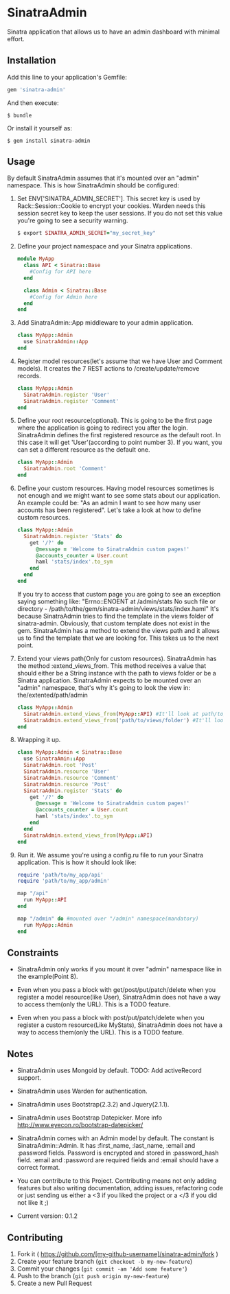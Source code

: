 # SinatraAdmin

Sinatra application that allows us to have an admin dashboard with 
minimal effort.

## Installation

Add this line to your application's Gemfile:

```ruby
gem 'sinatra-admin'
```

And then execute:

    $ bundle

Or install it yourself as:

    $ gem install sinatra-admin

## Usage

By default SinatraAdmin assumes that it's mounted over an "admin"
namespace. This is how SinatraAdmin should be configured:

1. Set ENV['SINATRA_ADMIN_SECRET']. This secret key is used by
   Rack::Session::Cookie to encrypt your cookies. Warden needs this
   session secret key to keep the user sessions. If you do not set
   this value you're going to see a security warning.

    ```ruby
    $ export SINATRA_ADMIN_SECRET="my_secret_key"
    ```

2. Define your project namespace and your Sinatra applications.
    ```ruby
    module MyApp
      class API < Sinatra::Base
        #Config for API here
      end

      class Admin < Sinatra::Base
        #Config for Admin here
      end
    end
    ```

3. Add SinatraAdmin::App middleware to your admin application.
    ```ruby
    class MyApp::Admin
      use SinatraAdmin::App
    end
    ```

4. Register model resources(let's assume that we have User and Comment
   models). It creates the 7 REST actions to /create/update/remove
   records.
    ```ruby
    class MyApp::Admin
      SinatraAdmin.register 'User'
      SinatraAdmin.register 'Comment'
    end
    ```

5. Define your root resource(optional). This is going to be the first
   page where the application is going to redirect you after the login.
   SinatraAdmin defines the first registered resource as the default root. 
   In this case it will get 'User'(according to point number 3). If you
   want, you can set a different resource as the default one.
    ```ruby
    class MyApp::Admin
      SinatraAdmin.root 'Comment'
    end
    ```

6. Define your custom resources. Having model resources sometimes is not
   enough and we might want to see some stats about our application. An
   example could be: "As an admin I want to see how many user accounts has
   been registered". Let's take a look at how to define custom resources.
    ```ruby
    class MyApp::Admin
      SinatraAdmin.register 'Stats' do
        get '/?' do
          @message = 'Welcome to SinatraAdmin custom pages!'
          @accounts_counter = User.count
          haml 'stats/index'.to_sym
        end
      end
    end
    ```
   If you try to access that custom page you are going to see an exception
   saying something like: "Errno::ENOENT at /admin/stats No such file or
   directory - /path/to/the/gem/sinatra-admin/views/stats/index.haml"
   It's because SinatraAdmin tries to find the template in the views
   folder of sinatra-admin. Obviously, that custom template does not exist 
   in the gem. SinatraAdmin has a method to extend the views path and it 
   allows us to find the template that we are looking for. This takes us to 
   the next point.

7. Extend your views path(Only for custom resources). SinatraAdmin has
   the method :extend_views_from. This method receives a value that
   should either be a String instance with the path to views folder or
   be a Sinatra application. SinatraAdmin expects to be mounted over an 
   "admin" namespace, that's why it's going to look the view in: 
   the/extented/path/admin
    ```ruby
    class MyApp::Admin
      SinatraAdmin.extend_views_from(MyApp::API) #It'll look at path/to/my_app/api/views/admin/stats/index.haml
      SinatraAdmin.extend_views_from('path/to/views/folder') #It'll look at path/to/views/folder/admin/stats/index.haml
    end
    ```

8. Wrapping it up.
    ```ruby
    class MyApp::Admin < Sinatra::Base
      use SinatraAmin::App
      SinatraAdmin.root 'Post'
      SinatraAdmin.resource 'User'
      SinatraAdmin.resource 'Comment'
      SinatraAdmin.resource 'Post'
      SinatraAdmin.register 'Stats' do
        get '/?' do
          @message = 'Welcome to SinatraAdmin custom pages!'
          @accounts_counter = User.count
          haml 'stats/index'.to_sym
        end
      end
      SinatraAdmin.extend_views_from(MyApp::API)
    end
    ```

9. Run it. We assume you're using a config.ru file to run your Sinatra
   application. This is how it should look like:
    ```ruby
    require 'path/to/my_app/api'
    require 'path/to/my_app/admin'

    map "/api"
      run MyApp::API
    end

    map "/admin" do #mounted over "/admin" namespace(mandatory)
      run MyApp::Admin
    end
    ```

## Constraints

* SinatraAdmin only works if you mount it over "admin" namespace like in
the example(Point 8).

* Even when you pass a block with get/post/put/patch/delete when you
register a model resource(like User), SinatraAdmin does not have a way to access
them(only the URL). This is a TODO feature.

* Even when you pass a block with post/put/patch/delete when you
register a custom resource(Like MyStats), SinatraAdmin does not have a way to
access them(only the URL). This is a TODO feature.

## Notes

* SinatraAdmin uses Mongoid by default. TODO: Add activeRecord support.
 
* SinatraAdmin uses Warden for authentication.

* SinatraAdmin uses Bootstrap(2.3.2) and Jquery(2.1.1).

* SinatraAdmin uses Bootstrap Datepicker. More info http://www.eyecon.ro/bootstrap-datepicker/

* SinatraAdmin comes with an Admin model by default. The constant is
SinatraAdmin::Admin. It has :first_name, :last_name, :email and
:password fields. Password is encrypted and stored in :password_hash
field. :email and :password are required fields and :email should have a correct format.

* You can contribute to this Project. Contributing means not only adding
features but also writing documentation, adding issues, refactoring code
or just sending us either a <3 if you liked the project or a </3 if you
did not like it ;)

* Current version: 0.1.2

## Contributing

1. Fork it ( https://github.com/[my-github-username]/sinatra-admin/fork )
2. Create your feature branch (`git checkout -b my-new-feature`)
3. Commit your changes (`git commit -am 'Add some feature'`)
4. Push to the branch (`git push origin my-new-feature`)
5. Create a new Pull Request
